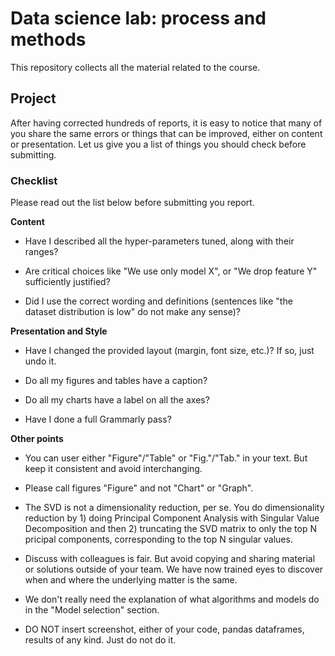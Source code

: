 # Data science lab: process and methods

This repository collects all the material related to the course.

## Project

After having corrected hundreds of reports, it is easy to notice that many of you share
the same errors or things that can be improved, either on content or presentation.
Let us give you a list of things you should check before submitting.

### Checklist

Please read out the list below before submitting you report.


**Content**

- Have I described all the hyper-parameters tuned, along with their ranges?

- Are critical choices like "We use only model X", or "We drop feature Y" sufficiently justified?

- Did I use the correct wording and definitions (sentences like "the dataset distribution is low" do not make any sense)?

**Presentation and Style**

- Have I changed the provided layout (margin, font size, etc.)? If so, just undo it.

- Do all my figures and tables have a caption?

- Do all my charts have a label on all the axes?

- Have I done a full Grammarly pass?

**Other points**

- You can user either "Figure"/"Table" or "Fig."/"Tab." in your text. But keep it consistent and avoid interchanging.

- Please call figures "Figure" and not "Chart" or "Graph".

- The SVD is not a dimensionality reduction, per se. You do dimensionality reduction by 1) doing Principal Component Analysis with Singular Value Decomposition and then 2) truncating the SVD matrix to only the top N pricipal components, corresponding to the top N singular values.

- Discuss with colleagues is fair. But avoid copying and sharing material or solutions outside of your team.
We have now trained eyes to discover when and where the underlying matter is the same.

- We don't really need the explanation of what algorithms and models do in the "Model selection" section.

- DO NOT insert screenshot, either of your code, pandas dataframes, results of any kind. Just do not do it.
